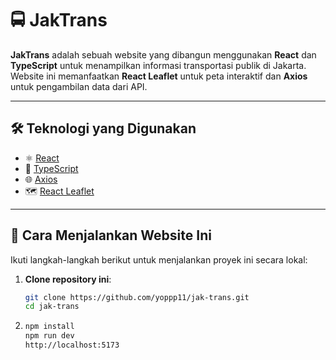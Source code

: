 # 🚍 JakTrans

**JakTrans** adalah sebuah website yang dibangun menggunakan **React** dan **TypeScript** untuk menampilkan informasi transportasi publik di Jakarta. Website ini memanfaatkan **React Leaflet** untuk peta interaktif dan **Axios** untuk pengambilan data dari API.

---

## 🛠️ Teknologi yang Digunakan

- ⚛️ [React](https://reactjs.org/)
- 🧠 [TypeScript](https://www.typescriptlang.org/)
- 🌐 [Axios](https://axios-http.com/)
- 🗺️ [React Leaflet](https://react-leaflet.js.org/)

---

## 🚀 Cara Menjalankan Website Ini

Ikuti langkah-langkah berikut untuk menjalankan proyek ini secara lokal:

1. **Clone repository ini**:
   ```bash
   git clone https://github.com/yoppp11/jak-trans.git
   cd jak-trans
2. 
   ```bash
   npm install
   npm run dev
   http://localhost:5173

